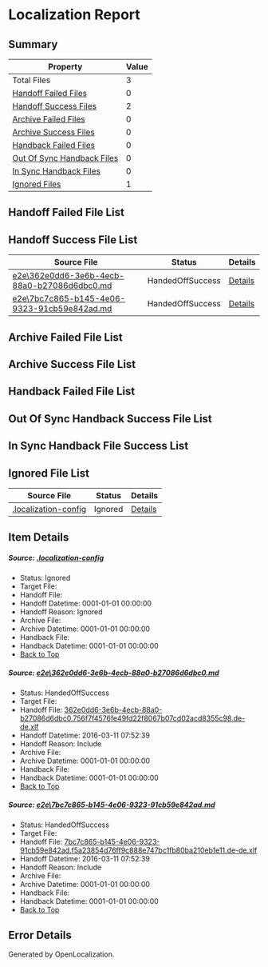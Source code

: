 # <a name='report-top'></a> Localization Report

## Summary
 Property | Value 
 -------- | ----- 
 Total Files | 3
[ Handoff Failed Files ](#handoff-failed-list)| 0
[ Handoff Success Files ](#handoff-success-list)| 2
[ Archive Failed Files ](#archive-failed-list)| 0
[ Archive Success Files ](#archive-success-list)| 0
[ Handback Failed Files ](#handback-failed-list)| 0
[ Out Of Sync Handback Files ](#outofsync-handback-success-list)| 0
[ In Sync Handback Files ](#insync-handback-success-list)| 0
[ Ignored Files ](#ignored-list)| 1

## <a name='handoff-failed-list'></a> Handoff Failed File List

## <a name='handoff-success-list'></a> Handoff Success File List
 Source File | Status | Details 
 ----------- | ------ | ------- 
 [e2e\362e0dd6-3e6b-4ecb-88a0-b27086d6dbc0.md](https://github.com/OpenLocalizationTest/oltest/blob/c19e01f768bc8b3a90588a8e7a67c44543be7b14/e2e/362e0dd6-3e6b-4ecb-88a0-b27086d6dbc0.md) | HandedOffSuccess | [Details](#28a09932e3e8c818e8b26aaae9424934637e66251)
 [e2e\7bc7c865-b145-4e06-9323-91cb59e842ad.md](https://github.com/OpenLocalizationTest/oltest/blob/c19e01f768bc8b3a90588a8e7a67c44543be7b14/e2e/7bc7c865-b145-4e06-9323-91cb59e842ad.md) | HandedOffSuccess | [Details](#9570c0d14c7f21569b63d7c6c1ed882f1d9237e72)

## <a name='archive-failed-list'></a> Archive Failed File List

## <a name='archive-success-list'></a> Archive Success File List

## <a name='handback-failed-list'></a> Handback Failed File List

## <a name='outofsync-handback-success-list'></a> Out Of Sync Handback Success File List

## <a name='insync-handback-success-list'></a> In Sync Handback File Success List

## <a name='ignored-list'></a> Ignored File List
 Source File | Status | Details 
 ----------- | ------ | ------- 
 [.localization-config](https://github.com/OpenLocalizationTest/oltest/blob/c19e01f768bc8b3a90588a8e7a67c44543be7b14/.localization-config) | Ignored | [Details](#66aca4b1c2f43b14ec41e0e427345df94af1d5e10)

## Item Details
##### <a name='66aca4b1c2f43b14ec41e0e427345df94af1d5e10'></a> Source: [.localization-config](https://github.com/OpenLocalizationTest/oltest/blob/c19e01f768bc8b3a90588a8e7a67c44543be7b14/.localization-config)
* Status: Ignored
* Target File: 
* Handoff File: 
* Handoff Datetime: 0001-01-01 00:00:00
* Handoff Reason: Ignored
* Archive File: 
* Archive Datetime: 0001-01-01 00:00:00
* Handback File: 
* Handback Datetime: 0001-01-01 00:00:00
* [Back to Top](#report-top)

##### <a name='28a09932e3e8c818e8b26aaae9424934637e66251'></a> Source: [e2e\362e0dd6-3e6b-4ecb-88a0-b27086d6dbc0.md](https://github.com/OpenLocalizationTest/oltest/blob/c19e01f768bc8b3a90588a8e7a67c44543be7b14/e2e/362e0dd6-3e6b-4ecb-88a0-b27086d6dbc0.md)
* Status: HandedOffSuccess
* Target File: 
* Handoff File: [362e0dd6-3e6b-4ecb-88a0-b27086d6dbc0.756f7f4576fe49fd22f8067b07cd02acd8355c98.de-de.xlf](https://github.com/OpenLocalizationTestOrg/olhandoff/blob/3bbf9431cb1ac7cf12b88912052dea09dc486560/ol-handoff/OpenLocalizationTestOrg/oltest.de-de/terryjin/low/362e0dd6-3e6b-4ecb-88a0-b27086d6dbc0.756f7f4576fe49fd22f8067b07cd02acd8355c98.de-de.xlf)
* Handoff Datetime: 2016-03-11 07:52:39
* Handoff Reason: Include
* Archive File: 
* Archive Datetime: 0001-01-01 00:00:00
* Handback File: 
* Handback Datetime: 0001-01-01 00:00:00
* [Back to Top](#report-top)

##### <a name='9570c0d14c7f21569b63d7c6c1ed882f1d9237e72'></a> Source: [e2e\7bc7c865-b145-4e06-9323-91cb59e842ad.md](https://github.com/OpenLocalizationTest/oltest/blob/c19e01f768bc8b3a90588a8e7a67c44543be7b14/e2e/7bc7c865-b145-4e06-9323-91cb59e842ad.md)
* Status: HandedOffSuccess
* Target File: 
* Handoff File: [7bc7c865-b145-4e06-9323-91cb59e842ad.f5a23854d76ff9c888e747bc1fb80ba210eb1e11.de-de.xlf](https://github.com/OpenLocalizationTestOrg/olhandoff/blob/3bbf9431cb1ac7cf12b88912052dea09dc486560/ol-handoff/OpenLocalizationTestOrg/oltest.de-de/terryjin/low/7bc7c865-b145-4e06-9323-91cb59e842ad.f5a23854d76ff9c888e747bc1fb80ba210eb1e11.de-de.xlf)
* Handoff Datetime: 2016-03-11 07:52:39
* Handoff Reason: Include
* Archive File: 
* Archive Datetime: 0001-01-01 00:00:00
* Handback File: 
* Handback Datetime: 0001-01-01 00:00:00
* [Back to Top](#report-top)


## Error Details

Generated by OpenLocalization.
